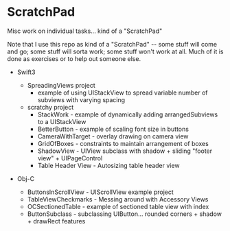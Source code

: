 # ScratchPad

Misc work on individual tasks... kind of a "ScratchPad"

Note that I use this repo as kind of a "ScratchPad" -- some stuff will come and go; some stuff will sorta work; some stuff won't work at all. Much of it is done as exercises or to help out someone else.

 - Swift3
    - SpreadingViews project
      - example of using UIStackView to spread variable number of subviews with varying spacing
    - scratchy project
      - StackWork - example of dynamically adding arrangedSubviews to a UIStackView
      - BetterButton - example of scaling font size in buttons
      - CameraWithTarget - overlay drawing on camera view
      - GridOfBoxes - constraints to maintain arrangement of boxes
      - ShadowView - UIView subclass with shadow + sliding "footer view" + UIPageControl
      - Table Header View - Autosizing table header view

 - Obj-C
    - ButtonsInScrollView - UIScrollView example project
    - TableViewCheckmarks - Messing around with Accessory Views
    - OCSectionedTable - example of sectioned table view with index
    - ButtonSubclass - subclassing UIButton... rounded corners + shadow + drawRect features


